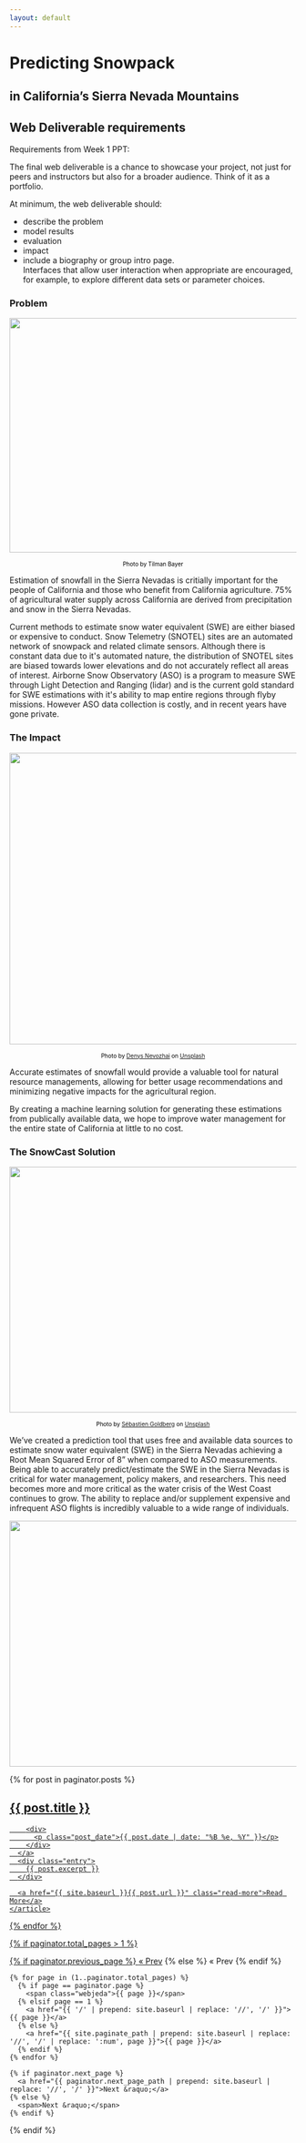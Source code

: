 ```yaml
---
layout: default
---
```


# Predicting Snowpack 
## in California’s Sierra Nevada Mountains

## Web Deliverable requirements
Requirements from Week 1 PPT:  

The final web deliverable is a chance to showcase your project,
not just for peers and instructors but also for a broader
audience. Think of it as a portfolio. 

At minimum, the web deliverable should: 
- describe the problem
- model results
- evaluation
- impact
- include a biography or group intro page.   
Interfaces that allow user interaction when appropriate are encouraged, for example, to explore different data sets or parameter choices.

### Problem

<p align="center">
  <img width="768" height="412" src="./images/sierras.png">
</p>
<center><p style="color:black;font-size:10px;">Photo by Tilman Bayer</p></center>

Estimation of snowfall in the Sierra Nevadas is critially important for the people of California and those who benefit from California agriculture. 75% of agricultural water supply across California are derived from precipitation and snow in the Sierra Nevadas.  

Current methods to estimate snow water equivalent (SWE) are either biased or expensive to conduct. Snow Telemetry (SNOTEL) sites are an automated network of snowpack and related climate sensors. Although there is constant data due to it's automated nature, the distribution of SNOTEL sites are biased towards lower elevations and do not accurately reflect all areas of interest. Airborne Snow Observatory (ASO) is a program to measure SWE through Light Detection and Ranging (lidar) and is the current gold standard for SWE estimations with it's ability to map entire regions through flyby missions. However ASO data collection is costly, and in recent years have gone private.  

### The Impact

<p align="center">
  <img width="768" height="512" src="./images/denys-nevozhai-UNv2lxq8Rmo-unsplash.jpg">
</p>
<center><p style="color:black;font-size:10px;">Photo by <a href="https://unsplash.com/@dnevozhai?utm_source=unsplash&utm_medium=referral&utm_content=creditCopyText">Denys Nevozhai</a> on <a href="https://unsplash.com/s/photos/sierra-nevada?utm_source=unsplash&utm_medium=referral&utm_content=creditCopyText">Unsplash</a></p></center>

Accurate estimates of snowfall would provide a valuable tool for natural resource managements, allowing for better usage recommendations and minimizing negative impacts for the agricultural region. 

By creating a machine learning solution for generating these estimations from publically available data, we hope to improve water management for the entire state of California at little to no cost.

### The SnowCast Solution

<p align="center">
  <img width="768" height="432" src="./images/sebastien-goldberg-PnWX202t_yg-unsplash.jpg">
</p>
<center><p style="color:black;font-size:10px;">Photo by <a href="https://unsplash.com/@sebastiengoldberg?utm_source=unsplash&utm_medium=referral&utm_content=creditCopyText">Sébastien Goldberg</a> on <a href="https://unsplash.com/s/photos/sierra-nevada?utm_source=unsplash&utm_medium=referral&utm_content=creditCopyText">Unsplash</a></p></center>

We’ve created a prediction tool that uses free and available data sources to estimate snow water equivalent (SWE) in the Sierra Nevadas achieving a Root Mean Squared Error of 8” when compared to ASO measurements. Being able to accurately predict/estimate the SWE in the Sierra Nevadas is critical for water management, policy makers, and researchers. This need becomes more and more critical as the water crisis of the West Coast continues to grow. The ability to replace and/or supplement expensive and infrequent ASO flights is incredibly valuable to a wide range of individuals.

<p align="center">
  <img width="648" height="432" src="./images/SanJoaquin_2022-03-18 00:00:00_smoothed_prediction.png">
</p>

<div class="posts">
  {% for post in paginator.posts %}
    <article class="post">
      <a href="{{ site.baseurl }}{{ post.url }}">
        <h1>{{ post.title }}</h1>

        <div>
          <p class="post_date">{{ post.date | date: "%B %e, %Y" }}</p>
        </div>
      </a>
      <div class="entry">
        {{ post.excerpt }}
      </div>

      <a href="{{ site.baseurl }}{{ post.url }}" class="read-more">Read More</a>
    </article>
  {% endfor %}

  <!-- pagination -->
  {% if paginator.total_pages > 1 %}
  <div class="pagination">
    {% if paginator.previous_page %}
      <a href="{{ paginator.previous_page_path | prepend: site.baseurl | replace: '//', '/' }}">&laquo; Prev</a>
    {% else %}
      <span>&laquo; Prev</span>
    {% endif %}

    {% for page in (1..paginator.total_pages) %}
      {% if page == paginator.page %}
        <span class="webjeda">{{ page }}</span>
      {% elsif page == 1 %}
        <a href="{{ '/' | prepend: site.baseurl | replace: '//', '/' }}">{{ page }}</a>
      {% else %}
        <a href="{{ site.paginate_path | prepend: site.baseurl | replace: '//', '/' | replace: ':num', page }}">{{ page }}</a>
      {% endif %}
    {% endfor %}

    {% if paginator.next_page %}
      <a href="{{ paginator.next_page_path | prepend: site.baseurl | replace: '//', '/' }}">Next &raquo;</a>
    {% else %}
      <span>Next &raquo;</span>
    {% endif %}
  </div>
  {% endif %}
</div>
